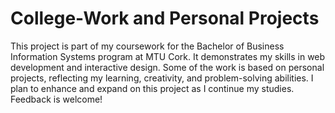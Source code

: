 # College-Work and Personal Projects 
This project is part of my coursework for the Bachelor of Business Information Systems program at MTU Cork. It demonstrates my skills in web development and interactive design. Some of the work is based on personal projects, reflecting my learning, creativity, and problem-solving abilities. I plan to enhance and expand on this project as I continue my studies. Feedback is welcome!
